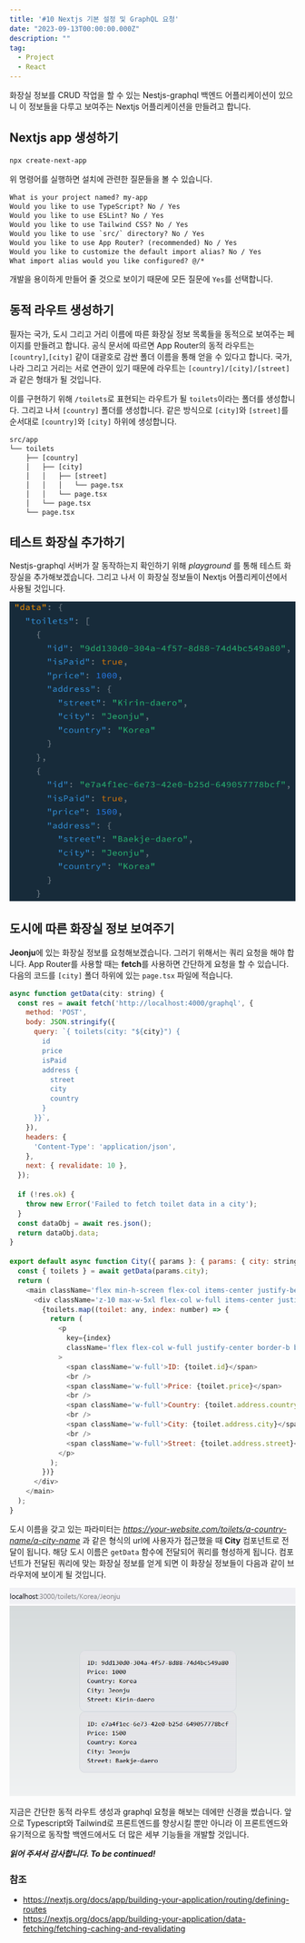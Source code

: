 ```yaml
---
title: '#10 Nextjs 기본 설정 및 GraphQL 요청'
date: "2023-09-13T00:00:00.000Z"
description: ""
tag:
  - Project
  - React
---
```


화장실 정보를 CRUD 작업을 할 수 있는 Nestjs-graphql 백엔드 어플리케이션이 있으니 이 정보들을 다루고 보여주는 Nextjs 어플리케이션을 만들려고 합니다.

## Nextjs app 생성하기
```bash
npx create-next-app
```

위 명령어를 실행하면 설치에 관련한 질문들을 볼 수 있습니다.

```
What is your project named? my-app
Would you like to use TypeScript? No / Yes
Would you like to use ESLint? No / Yes
Would you like to use Tailwind CSS? No / Yes
Would you like to use `src/` directory? No / Yes
Would you like to use App Router? (recommended) No / Yes
Would you like to customize the default import alias? No / Yes
What import alias would you like configured? @/*
```

개발을 용이하게 만들어 줄 것으로 보이기 때문에 모든 질문에 `Yes`를 선택합니다.

## 동적 라우트 생성하기

필자는 국가, 도시 그리고 거리 이름에 따른 화장실 정보 목록들을 동적으로 보여주는 페이지를 만들려고 합니다. 공식 문서에 따르면 App Router의 동적 라우트는 `[country]`,`[city]` 같이 대괄호로 감싼 폴더 이름을 통해 얻을 수 있다고 합니다. 국가, 나라 그리고 거리는 서로 연관이 있기 때문에 라우트는 `[country]/[city]/[street]`과 같은 형태가 될 것입니다.

이를 구현하기 위해 `/toilets`로 표현되는 라우트가 될 `toilets`이라는 폴더를 생성합니다. 그리고 나서 `[country]` 폴더를 생성합니다. 같은 방식으로 `[city]`와 `[street]`를 순서대로 `[country]`와 `[city]` 하위에 생성합니다.

```
src/app
└── toilets
    ├── [country]
    │   ├── [city]
    │   │   ├── [street]
    │   │   │   └── page.tsx
    │   │   └── page.tsx
    │   └── page.tsx
    └── page.tsx
```

## 테스트 화장실 추가하기

Nestjs-graphql 서버가 잘 동작하는지 확인하기 위해 _playground_ 를 통해 테스트 화장실을 추가해보겠습니다. 그리고 나서 이 화장실 정보들이 Nextjs 어플리케이션에서 사용될 것입니다.

![test-toilets-playground](../imgs/2023-09-13/test-toilets-playground.png)

## 도시에 따른 화장실 정보 보여주기

**Jeonju**에 있는 화장실 정보를 요청해보겠습니다. 그러기 위해서는 쿼리 요청을 해야 합니다. App Router를 사용할 때는 **fetch**를 사용하면 간단하게 요청을 할 수 있습니다. 다음의 코드를 `[city]` 폴더 하위에 있는 `page.tsx` 파일에 적습니다.

```js
async function getData(city: string) {
  const res = await fetch('http://localhost:4000/graphql', {
    method: 'POST',
    body: JSON.stringify({
      query: `{ toilets(city: "${city}") {
        id
        price
        isPaid
        address {
          street
          city
          country
        }
      }}`,
    }),
    headers: {
      'Content-Type': 'application/json',
    },
    next: { revalidate: 10 },
  });

  if (!res.ok) {
    throw new Error('Failed to fetch toilet data in a city');
  }
  const dataObj = await res.json();
  return dataObj.data;
}

export default async function City({ params }: { params: { city: string } }) {
  const { toilets } = await getData(params.city);
  return (
    <main className='flex min-h-screen flex-col items-center justify-between p-24'>
      <div className='z-10 max-w-5xl flex-col w-full items-center justify-between font-mono text-sm lg:flex'>
        {toilets.map((toilet: any, index: number) => {
          return (
            <p
              key={index}
              className='flex flex-col w-full justify-center border-b border-gray-300 bg-gradient-to-b from-zinc-200 pb-6 pt-8 backdrop-blur-2xl dark:border-neutral-800 dark:bg-zinc-800/30 dark:from-inherit lg:static lg:w-auto  lg:rounded-xl lg:border lg:bg-gray-200 lg:p-4 lg:dark:bg-zinc-800/30'
            >
              <span className='w-full'>ID: {toilet.id}</span>
              <br />
              <span className='w-full'>Price: {toilet.price}</span>
              <br />
              <span className='w-full'>Country: {toilet.address.country}</span>
              <br />
              <span className='w-full'>City: {toilet.address.city}</span>
              <br />
              <span className='w-full'>Street: {toilet.address.street}</span>
            </p>
          );
        })}
      </div>
    </main>
  );
}
```

도시 이름을 갖고 있는 파라미터는 _https://your-website.com/toilets/a-country-name/a-city-name_ 과 같은 형식의 url에 사용자가 접근했을 때 **City** 컴포넌트로 전달이 됩니다. 해당 도시 이름은 `getData` 함수에 전달되어 쿼리를 형성하게 됩니다. 컴포넌트가 전달된 쿼리에 맞는 화장실 정보를 얻게 되면 이 화장실 정보들이 다음과 같이 브라우저에 보이게 될 것입니다.

![test-toilets-info](../imgs/2023-09-13/test-toilets-info.png)

지금은 간단한 동적 라우트 생성과 graphql 요청을 해보는 데에만 신경을 썼습니다. 앞으로 Typescript와 Tailwind로 프론트엔드를 향상시킬 뿐만 아니라 이 프론트엔드와 유기적으로 동작할 백엔드에서도 더 많은 세부 기능들을 개발할 것입니다.

_**읽어 주셔서 감사합니다. To be continued!**_

### 참조
- https://nextjs.org/docs/app/building-your-application/routing/defining-routes
- https://nextjs.org/docs/app/building-your-application/data-fetching/fetching-caching-and-revalidating
